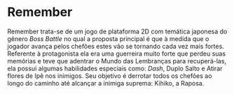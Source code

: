 # Remember
Remember trata-se de um jogo de plataforma 2D com temática japonesa do gênero _Boss Battle_ no qual a proposta principal é que à medida que o jogador avança pelos chefões estes vão se tornando cada vez mais fortes. Referente à protagonista ela era uma guerreira muito forte que perdeu suas memórias e teve que adentrar o Mundo das Lembranças para recuperá-las, ela possui algumas habilidades especiais como: _Dash_, Duplo Salto e Atirar flores de Ipê nos inimigos. Seu objetivo é derrotar todos os chefões ao longo do caminho até alcançar a inimiga suprema: Kihiko, a Raposa.
